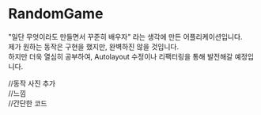 # RandomGame

"일단 무엇이라도 만들면서 꾸준히 배우자" 라는 생각에 만든 어플리케이션입니다.  
제가 원하는 동작은 구현을 했지만, 완벽하진 않을 것입니다.  
하지만 더욱 열심히 공부하여,  Autolayout 수정이나 리팩터링을 통해 발전해갈 예정입니다.  
  
//동작 사진 추가  
//느낌  
//간단한 코드  



